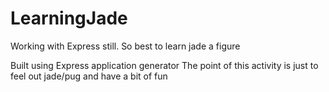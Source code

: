 # LearningJade
Working with Express still. So best to learn jade a figure

Built using Express application generator
The point of this activity is just to feel out jade/pug and have a bit of fun
